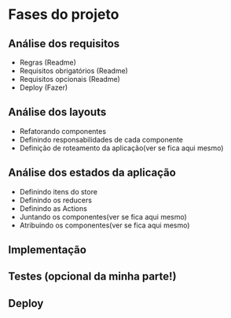 # Fases do projeto

## Análise dos requisitos
  * Regras (Readme)
  * Requisitos obrigatórios (Readme)
  * Requisitos opcionais (Readme)
  * Deploy (Fazer)

## Análise dos layouts
  * Refatorando componentes
  * Definindo responsabilidades de cada componente
  * Definição de roteamento da aplicação(ver se fica aqui mesmo)

## Análise dos estados da aplicação
  * Definindo itens do store
  * Definindo os reducers
  * Definindo as Actions
  * Juntando os componentes(ver se fica aqui mesmo)
  * Atribuindo os componentes(ver se fica aqui mesmo)

## Implementação
## Testes (opcional da minha parte!)
## Deploy